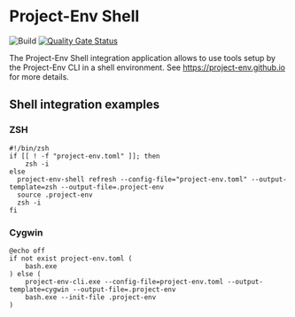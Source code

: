 # Project-Env Shell

![Build](https://github.com/Project-Env/project-env-shell/workflows/Build/badge.svg)
[![Quality Gate Status](https://sonarcloud.io/api/project_badges/measure?project=Project-Env_project-env-shell&metric=alert_status)](https://sonarcloud.io/dashboard?id=Project-Env_project-env-shell)

The Project-Env Shell integration application allows to use tools setup by the Project-Env CLI in a shell environment. See https://project-env.github.io for more details.

## Shell integration examples

### ZSH

```shell
#!/bin/zsh
if [[ ! -f "project-env.toml" ]]; then
    zsh -i
else
  project-env-shell refresh --config-file="project-env.toml" --output-template=zsh --output-file=.project-env
  source .project-env
  zsh -i
fi
```

### Cygwin

```shell
@echo off
if not exist project-env.toml (
    bash.exe
) else (
    project-env-cli.exe --config-file=project-env.toml --output-template=cygwin --output-file=.project-env
    bash.exe --init-file .project-env
)
```